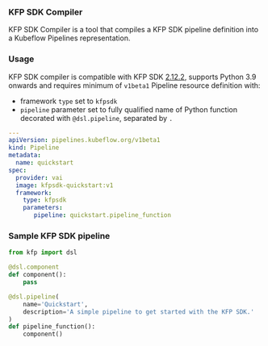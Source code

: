 ### KFP SDK Compiler

KFP SDK Compiler is a tool that compiles a KFP SDK pipeline definition into a Kubeflow Pipelines representation.

### Usage

KFP SDK compiler is compatible with KFP SDK [2.12.2](https://kubeflow-pipelines.readthedocs.io/en/sdk-2.12.1/), supports Python 3.9 onwards and requires minimum of `v1beta1` Pipeline resource definition with:
- framework `type` set to `kfpsdk`
- `pipeline` parameter set to fully qualified name of Python function decorated with `@dsl.pipeline`, separated by `.`

```yaml
---
apiVersion: pipelines.kubeflow.org/v1beta1
kind: Pipeline
metadata:
  name: quickstart
spec:
  provider: vai
  image: kfpsdk-quickstart:v1
  framework:
    type: kfpsdk
    parameters:
       pipeline: quickstart.pipeline_function
```

### Sample KFP SDK pipeline

```python
from kfp import dsl

@dsl.component
def component():
    pass

@dsl.pipeline(
    name='Quickstart',
    description='A simple pipeline to get started with the KFP SDK.'
)
def pipeline_function():
    component()
```
